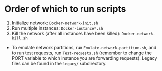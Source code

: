 # Order of which to run scripts

1. Initialize network: `Docker-network-init.sh`
2. Run multiple instances: `Docker-instance*.sh`
3. Kill the network (after all instances have been killed): `Docker-network-kill.sh`

* To emulate network partitions, run `Emulate-network-partition.sh`, and to run test requests, run `Test-requests.sh` (remember to change the PORT variable to which instance you are forwarding requests). Legacy files can be found in the `legacy/` subdirectory.
